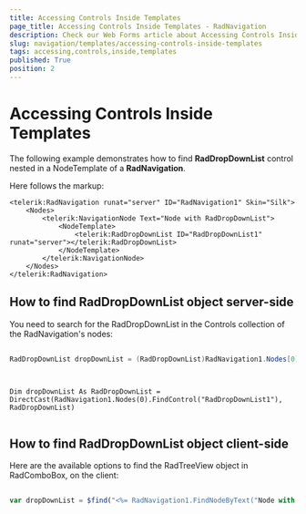 ```yaml
---
title: Accessing Controls Inside Templates
page_title: Accessing Controls Inside Templates - RadNavigation
description: Check our Web Forms article about Accessing Controls Inside Templates.
slug: navigation/templates/accessing-controls-inside-templates
tags: accessing,controls,inside,templates
published: True
position: 2
---
```


# Accessing Controls Inside Templates



The following example demonstrates how to find **RadDropDownList** control nested in a NodeTemplate of a **RadNavigation**.

Here follows the markup:

````ASPNET
<telerik:RadNavigation runat="server" ID="RadNavigation1" Skin="Silk">
    <Nodes>
        <telerik:NavigationNode Text="Node with RadDropDownList">
            <NodeTemplate>
                <telerik:RadDropDownList ID="RadDropDownList1" runat="server"></telerik:RadDropDownList>
            </NodeTemplate>
        </telerik:NavigationNode>
    </Nodes>
</telerik:RadNavigation>
````



## How to find RadDropDownList object server-side

You need to search for the RadDropDownList in the Controls collection of the RadNavigation's nodes:



````C#
	
RadDropDownList dropDownList = (RadDropDownList)RadNavigation1.Nodes[0].FindControl("RadDropDownList1");
	          
````
````VB.NET
	 
Dim dropDownList As RadDropDownList = DirectCast(RadNavigation1.Nodes(0).FindControl("RadDropDownList1"), RadDropDownList)
				
````


## How to find RadDropDownList object client-side

Here are the available options to find the RadTreeView object in RadComboBox, on the client:

````JavaScript
	
var dropDownList = $find("<%= RadNavigation1.FindNodeByText("Node with RadDropDownList").FindControl("RadDropDownList1").ClientID %>");

````



